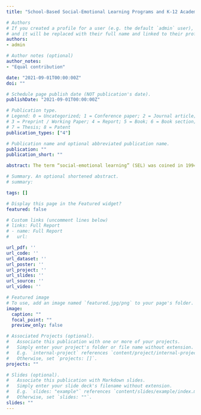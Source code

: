 ```yaml
---
title: "School-Based Social-Emotional Learning Programs and K-12 Academic Achievement: A Review of the Literature"

# Authors
# If you created a profile for a user (e.g. the default `admin` user), write the username (folder name) here 
# and it will be replaced with their full name and linked to their profile.
authors:
- admin

# Author notes (optional)
author_notes:
- "Equal contribution"

date: "2021-09-01T00:00:00Z"
doi: ""

# Schedule page publish date (NOT publication's date).
publishDate: "2021-09-01T00:00:00Z"

# Publication type.
# Legend: 0 = Uncategorized; 1 = Conference paper; 2 = Journal article;
# 3 = Preprint / Working Paper; 4 = Report; 5 = Book; 6 = Book section;
# 7 = Thesis; 8 = Patent
publication_types: ["4"]

# Publication name and optional abbreviated publication name.
publication: ""
publication_short: ""

abstract: The term “social-emotional learning” (SEL) was coined in 1994.  While specific definitions vary, it generally refers to the process of developing interpersonal skills, self-awareness, and the self-control that are important to success in school and beyond. The Collaborative for Academic, Social, and Emotional Learning (CASEL) has established five specific core competencies in social-emotional learning: self-awareness, self-management, social awareness, relationship skills, and responsible decision-making.  CASEL’s logic model (CASEL, 2008) suggests that SEL can promote positive academic outcomes through both direct and indirect pathways. By promoting the core competencies, they reason that SEL will allow individual students to take greater advantage of classroom learning, students will be less likely to disrupt peers, and there will be a more positive school learning environment. It is also argued that SEL will produce greater attachment to school and reduce engagement in risky behaviors, which indirectly enhance student academic success.  While the integration of social-emotional learning within schools’ curricula has been growing for many years, concerns over social isolation and the mental well-being of students during the COVID-19 pandemic have heightened interest in social-emotional learning (Yoder et al., 2020). 

# Summary. An optional shortened abstract.
# summary: 

tags: []

# Display this page in the Featured widget?
featured: false

# Custom links (uncomment lines below)
# links: Full Report
# - name: Full Report
#   url: 

url_pdf: ''
url_code: ''
url_dataset: ''
url_poster: ''
url_project: ''
url_slides: ''
url_source: ''
url_video: ''

# Featured image
# To use, add an image named `featured.jpg/png` to your page's folder. 
image:
  caption: ""
  focal_point: ""
  preview_only: false

# Associated Projects (optional).
#   Associate this publication with one or more of your projects.
#   Simply enter your project's folder or file name without extension.
#   E.g. `internal-project` references `content/project/internal-project/index.md`.
#   Otherwise, set `projects: []`.
projects: ""

# Slides (optional).
#   Associate this publication with Markdown slides.
#   Simply enter your slide deck's filename without extension.
#   E.g. `slides: "example"` references `content/slides/example/index.md`.
#   Otherwise, set `slides: ""`.
slides: ""
---
```



